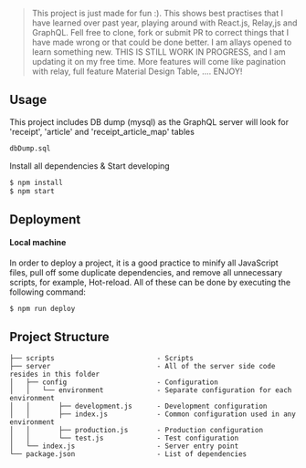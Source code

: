 > This project is just made for fun :). This shows best practises that I have learned over past 
  year, playing around with React.js, Relay,js and GraphQL. Fell free to clone, fork or 
  submit PR to correct things that I have made wrong or that could be done better.
  I am allays opened to learn something new. THIS IS STILL WORK IN PROGRESS, and I am updating it on my free time. More 
  features will come like pagination with relay, full feature Material Design Table, .... ENJOY!

## Usage

This project includes DB dump (mysql) as the GraphQL server will look for 'receipt', 'article' and 'receipt_article_map' tables
```bash
dbDump.sql
```

Install all dependencies & Start developing
```bash
$ npm install
$ npm start
```

## Deployment

#### Local machine
In order to deploy a project, it is a good practice to minify all JavaScript files, pull off some duplicate dependencies, and remove all unnecessary scripts, for example, Hot-reload. All of these can be done by executing the following command:

```bash
$ npm run deploy
```

## Project Structure

    ├── scripts                         - Scripts
    ├── server                          - All of the server side code resides in this folder
    │   ├── config                      - Configuration 
    │   │   └── environment             - Separate configuration for each environment
    │   │       ├── development.js      - Development configuration
    │   │       ├── index.js            - Common configuration used in any environment
    │   │       ├── production.js       - Production configuration
    │   │       └── test.js             - Test configuration
    │   └── index.js                    - Server entry point
    └── package.json                    - List of dependencies
